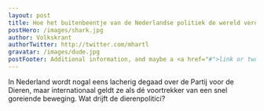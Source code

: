 ```yaml
---
layout: post
title: Hoe het buitenbeentje van de Nederlandse politiek de wereld verovert
postHero: /images/shark.jpg
author: Volkskrant
authorTwitter: http://twitter.com/mhartl
gravatar: /images/dude.jpg
postFooter: Additional information, and maybe a <a href="#">link or two</a>
---
```


In Nederland wordt nogal eens lacherig degaad over de Partij voor de Dieren, maar internationaal geldt ze als dé voortrekker van een snel goreiende beweging. Wat drijft de dierenpolitici?

